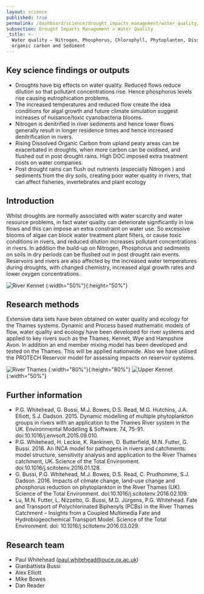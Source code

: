 ```yaml
---
layout: science
published: true
permalink: /dashboard/science/drought_impacts_management/water_quality/ndocs/
subsection: Drought Impacts Management > Water Quality
_title: >-
  Water quality – Nitrogen, Phosphorus, Chlorophyll, Phytoplanton, Dissolved
  organic carbon and Sediment
---
```

## Key science findings or outputs

* Droughts have big effects on water quality. Reduced flows reduce dilution so that pollutant concentrations rise. Hence phosphorus levels rise causing eutrophication problems.
* The increased temperatures and reduced flow create the idea conditions for algal growth and future climate simulation suggest increases of nuisance/toxic cyanobacteria blooms.
* Nitrogen is denitrified in river sediments and hence lower flows generally result in longer residence times and hence increased denitrification in rivers.
* Rising Dissolved Organic Carbon from upland peaty areas can be exacerbated in droughts, when more carbon can be oxidised, and flushed out in post drought rains. High DOC imposed extra treatment costs on water companies.
* Post drought rains can flush out nutrients (especially Nitrogen ) and sediments from the dry soils, creating poor water quality in rivers, that can affect fisheries, invertebrates and plant ecology
 
## Introduction

Whilst droughts are normally associated with water scarcity and water resource problems, in fact water quality can deteriorate significantly in low flows and this can impose an extra constraint on water use. So excessive blooms of algae can block water treatment plant filters, or cause toxic conditions in rivers, and reduced dilution increases pollutant concentrations in rivers. In addition the build-up on Nitrogen, Phosphorus and sediments on soils in dry periods can be flushed out in post drought rain events. Reservoirs and rivers are also affected by the increased water temperatures during droughts, with changed chemistry, increased algal growth rates and lower oxygen concentrations.

![River Kennet]({{site.baseurl}}/assets/img/Paul_Kennet.png)
{:width="50%"}{:height="50%"}

## Research methods

Extensive data sets have been obtained on water quality and ecology for the Thames systems. Dynamic and Process based mathematic models of flow, water quality and ecology have been developed for river systems and applied to key rivers such as the Thames, Kennet, Wye and Hampshire Avon. In addition an end member mixing model has been developed and  tested on the Thames. This will be applied nationwide. Also we have utilised the PROTECH Reservoir model for assessing impacts on reservoir systems.

![River Thames]({{site.baseurl}}/assets/img/Paul_MainThames.png)
{:width="80%"}{:height="80%"}
![Upper Kennet]({{site.baseurl}}/assets/img/Paul_Mildenhall_UpperKennet.png)
{:width="50%"}

## Further information

* P.G. Whitehead, G. Bussi, M.J. Bowes, D.S. Read, M.G. Hutchins, J.A. Elliott, S.J. Dadson. 2015. Dynamic modelling of multiple phytoplankton groups in rivers with an application to the Thames River system in the UK. Environmental Modelling & Software. 74, 75-91. doi:10.1016/j.envsoft.2015.09.010.
* P.G. Whitehead, H. Leckie, K. Rankinen, D. Butterfield, M.N. Futter, G. Bussi. 2016. An INCA model for pathogens in rivers and catchments: model structure, sensitivity analysis and application to the River Thames catchment, UK. Science of the Total Environment. doi:10.1016/j.scitotenv.2016.01.128.
* G. Bussi, P.G. Whitehead, M.J. Bowes, D.S. Read, C. Prudhomme, S.J. Dadson. 2016. Impacts of climate change, land-use change and phosphorus reduction on phytoplankton in the River Thames (UK). Science of the Total Environment. doi:10.1016/j.scitotenv.2016.02.109.
* Lu, M.N. Futter, L. Nizzetto, G. Bussi, M.D. Jürgens, P.G. Whitehead. Fate and Transport of Polychlorinated Biphenyls (PCBs) in the River Thames Catchment – Insights from a Coupled Multimedia Fate and Hydrobiogeochemical Transport Model. Science of the Total Environment. doi: 10.1016/j.scitotenv.2016.03.029.
 
## Research team

* Paul Whitehead (paul.whitehead@ouce.ox.ac.uk)
* Gianbattista Bussi
* Alex Elliott
* Mike Bowes
* Dan Reader
